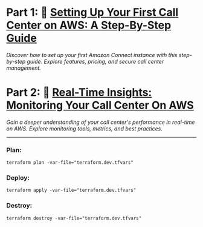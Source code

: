 # Part 1: 🔗 [Setting Up Your First Call Center on AWS: A Step-By-Step Guide](https://cloudnature.net/blog/setting-up-your-first-call-center-on-aws-a-step-by-stepguide?utm_medium=social&utm_source=github.com)
_Discover how to set up your first Amazon Connect instance with this step-by-step guide. Explore features, pricing, and secure call center management._

# Part 2: 🔗 [Real-Time Insights: Monitoring Your Call Center On AWS](https://cloudnature.net/blog/realtime-insights-monitoring-your-call-center-on-aws?utm_medium=social&utm_source=github.com)
_Gain a deeper understanding of your call center's performance in real-time on AWS. Explore monitoring tools, metrics, and best practices._

---

### Plan:

`terraform plan -var-file="terraform.dev.tfvars"`

### Deploy:

`terraform apply -var-file="terraform.dev.tfvars"`

### Destroy: 

`terraform destroy -var-file="terraform.dev.tfvars"`
